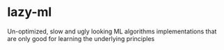 # lazy-ml
Un-optimized, slow and ugly looking ML algorithms implementations that are only good for learning the underlying principles
